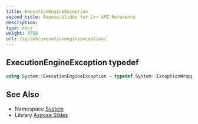 ```yaml
---
title: ExecutionEngineException
second_title: Aspose.Slides for C++ API Reference
description: 
type: docs
weight: 3758
url: /system/executionengineexception/
---
```

## ExecutionEngineException typedef




```cpp
using System::ExecutionEngineException = typedef System::ExceptionWrapper<Details_ExecutionEngineException >
```

## See Also

* Namespace [System](../)
* Library [Aspose.Slides](../../)